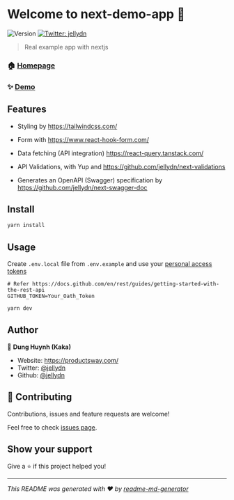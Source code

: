 # Welcome to next-demo-app 👋

![Version](https://img.shields.io/badge/version-0.1.0-blue.svg?cacheSeconds=2592000)
[![Twitter: jellydn](https://img.shields.io/twitter/follow/jellydn.svg?style=social)](https://twitter.com/jellydn)

> Real example app with nextjs

### 🏠 [Homepage](https://github.com/jellydn/next-demo-app)

### ✨ [Demo](https://next-demo-app.productsway.com/)

## Features

- Styling by https://tailwindcss.com/
- Form with https://www.react-hook-form.com/
- Data fetching (API integration) https://react-query.tanstack.com/
- API Validations, with Yup and
  https://github.com/jellydn/next-validations

- Generates an OpenAPI (Swagger) specification by https://github.com/jellydn/next-swagger-doc

## Install

```sh
yarn install
```

## Usage

Create `.env.local` file from `.env.example` and
use your [personal access tokens](https://docs.github.com/en/rest/guides/getting-started-with-the-rest-api#using-personal-access-tokens)

```env
# Refer https://docs.github.com/en/rest/guides/getting-started-with-the-rest-api
GITHUB_TOKEN=Your_Oath_Token
```

```sh
yarn dev
```

## Author

👤 **Dung Huynh (Kaka)**

- Website: https://productsway.com/
- Twitter: [@jellydn](https://twitter.com/jellydn)
- Github: [@jellydn](https://github.com/jellydn)

## 🤝 Contributing

Contributions, issues and feature requests are welcome!

Feel free to check [issues page](https://github.com/jellydn/next-demo-app/issues).

## Show your support

Give a ⭐️ if this project helped you!

---

_This README was generated with ❤️ by [readme-md-generator](https://github.com/kefranabg/readme-md-generator)_
